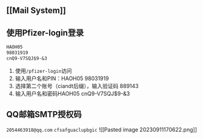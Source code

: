 ## [[Mail System]]

## 使用Pfizer-login登录
```md
HAOH05  
98031919  
cnQ9-V7SQJ$9-&3
```

1. 使用` /pfizer-login `访问
2. 输入用户名和PIN：HAOH05  98031919
3. 选择第二个账号（ciandt后缀），输入验证码 889143
4. 输入用户名和密码HAOH05  cnQ9-V7SQJ$9-&3

## QQ邮箱SMTP授权码
`2054463918@qq.com`
`cfsafguaclupbgic`
![[Pasted image 20230911170622.png]]